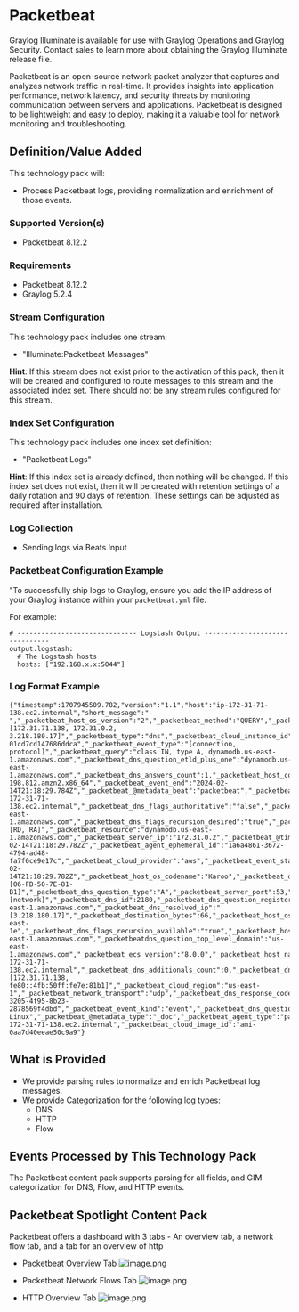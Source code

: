 # Packetbeat

Graylog Illuminate is available for use with Graylog Operations and Graylog Security. Contact sales to learn more about obtaining the Graylog Illuminate release file.

Packetbeat is an open-source network packet analyzer that captures and analyzes network traffic in real-time. It provides insights into application performance, network latency, and security threats by monitoring communication between servers and applications. Packetbeat is designed to be lightweight and easy to deploy, making it a valuable tool for network monitoring and troubleshooting.

## Definition/Value Added

This technology pack will:

- Process Packetbeat logs, providing normalization and enrichment of those events.

### Supported Version(s)

- Packetbeat 8.12.2

### Requirements

- Packetbeat 8.12.2
- Graylog 5.2.4

### Stream Configuration

This technology pack includes one stream:

- "Illuminate:Packetbeat Messages"

**Hint**: If this stream does not exist prior to the activation of this pack, then it will be created and configured to route messages to this stream and the associated index set. There should not be any stream rules configured for this stream.

### Index Set Configuration

This technology pack includes one index set definition:

- "Packetbeat Logs"

**Hint**: If this index set is already defined, then nothing will be changed. If this index set does not exist, then it will be created with retention settings of a daily rotation and 90 days of retention. These settings can be adjusted as required after installation.

### Log Collection

- Sending logs via Beats Input

### Packetbeat Configuration Example

"To successfully ship logs to Graylog, ensure you add the IP address of your Graylog instance within your `packetbeat.yml` file. 

For example:
```
# ------------------------------ Logstash Output -------------------------------
output.logstash:
  # The Logstash hosts
  hosts: ["192.168.x.x:5044"]
```

### Log Format Example
```
{"timestamp":1707945509.782,"version":"1.1","host":"ip-172-31-71-138.ec2.internal","short_message":"-","_packetbeat_host_os_version":"2","_packetbeat_method":"QUERY","_packetbeat_related_ip":"[172.31.71.138, 172.31.0.2, 3.218.180.17]","_packetbeat_type":"dns","_packetbeat_cloud_instance_id":"i-01cd7cd147686ddca","_packetbeat_event_type":"[connection, protocol]","_packetbeat_query":"class IN, type A, dynamodb.us-east-1.amazonaws.com","_packetbeat_dns_question_etld_plus_one":"dynamodb.us-east-1.amazonaws.com","_packetbeat_dns_answers_count":1,"_packetbeat_host_containerized":"false","_packetbeat_dns_flags_authentic_data":"false","_packetbeat_destination_ip":"172.31.0.2","_packetbeat_dns_flags_truncated_response":"false","_packetbeat_host_os_kernel":"5.10.209-198.812.amzn2.x86_64","_packetbeat_event_end":"2024-02-14T21:18:29.784Z","_packetbeat_@metadata_beat":"packetbeat","_packetbeat_agent_name":"ip-172-31-71-138.ec2.internal","_packetbeat_dns_flags_authoritative":"false","_packetbeat_status":"OK","_packetbeat_agent_version":"8.12.1","_packetbeat_dns_answers_0_name":"dynamodb.us-east-1.amazonaws.com","_packetbeat_dns_flags_recursion_desired":"true","_packetbeat_network_type":"ipv4","_packetbeat_dns_authorities_count":0,"_packetbeat_dn_header_flags":"[RD, RA]","_packetbeat_resource":"dynamodb.us-east-1.amazonaws.com","_packetbeat_server_ip":"172.31.0.2","_packetbeat_@timestamp":"2024-02-14T21:18:29.782Z","_packetbeat_agent_ephemeral_id":"1a6a4861-3672-4794-ad48-fa7f6ce9e17c","_packetbeat_cloud_provider":"aws","_packetbeat_event_start":"2024-02-14T21:18:29.782Z","_packetbeat_host_os_codename":"Karoo","_packetbeat_dns_answers_0_ttl":"4","_packetbeat_host_mac":"[06-FB-50-7E-81-B1]","_packetbeat_dns_question_type":"A","_packetbeat_server_port":53,"_packetbeat_destination_port":53,"_packetbeat_client_bytes":50,"_packetbeat_event_category":"[network]","_packetbeat_dns_id":2180,"_packetbeat_dns_question_registered_domain":"dynamodb.us-east-1.amazonaws.com","_packetbeat_dns_resolved_ip":"[3.218.180.17]","_packetbeat_destination_bytes":66,"_packetbeat_host_os_platform":"amzn","_packetbeat_network_community_id":"1:n2oEH592UySL71Gm21GwZS2Jiwo=","_packetbeat_network_bytes":116,"_packetbeat_dns_answers_0_data":"3.218.180.17","_packetbeat_source_ip":"172.31.71.138","_packetbeat_cloud_availability_zone":"us-east-1e","_packetbeat_dns_flags_recursion_available":"true","_packetbeat_host_os_type":"linux","_packetbeat_dns_question_name":"dynamodb.us-east-1.amazonaws.com","_packetbeatdns_question_top_level_domain":"us-east-1.amazonaws.com","_packetbeat_ecs_version":"8.0.0","_packetbeat_host_name":"ip-172-31-71-138.ec2.internal","_packetbeat_dns_additionals_count":0,"_packetbeat_dns_answers_0_type":"A","_packetbeat_network_direction":"egress","_packetbeat_cloud_machine_type":"t2.micro","_packetbeat_host_ip":"[172.31.71.138, fe80::4fb:50ff:fe7e:81b1]","_packetbeat_cloud_region":"us-east-1","_packetbeat_network_transport":"udp","_packetbeat_dns_response_code":"NOERROR","_packetbeat_client_ip":"172.31.71.138","_packetbeat_cloud_account_id":"335344888946","_packetbeat_agent_id":"0d245eab-3205-4f95-8b23-2878569f4dbd","_packetbeat_event_kind":"event","_packetbeat_dns_question_class":"IN","_packetbeat_dns_answers_0_class":"IN","_packetbeat_host_id":"0e7b0d07010a489ba9e1a74d38cc23de","_packetbeat_source_port":46704,"_packetbeat_client_port":46704,"_packetbeat_dns_type":"answer","_packetbeat_source_bytes":50,"_packetbeat_dns_op_code":"QUERY","_packetbeat_server_bytes":66,"_packetbeat_host_architecture":"x86_64","_packetbeat_network_protocol":"dns","_packetbeat_dns_flags_checking_disabled":"false","_packetbeat_host_os_name":"Amazon Linux","_packetbeat_@metadata_type":"_doc","_packetbeat_agent_type":"packetbeat","_packetbeat_cloud_service_name":"EC2","_packetbeat_event_dataset":"dns","_packetbeat_event_duration":1717000,"_packetbeat_host_os_family":"redhat","_packetbeat_@metadata_version":"8.12.1","_packetbeat_host_hostname":"ip-172-31-71-138.ec2.internal","_packetbeat_cloud_image_id":"ami-0aa7d40eeae50c9a9"}
```
## What is Provided

- We provide parsing rules to normalize and enrich Packetbeat log messages.
- We provide Categorization for the following log types:
    - DNS
    - HTTP
    - Flow

## Events Processed by This Technology Pack

The Packetbeat content pack supports parsing for all fields, and GIM categorization for DNS, Flow, and HTTP events.

## Packetbeat Spotlight Content Pack

Packetbeat offers a dashboard with 3 tabs - An overview tab, a network flow tab, and a tab for an overview of http

- Packetbeat Overview Tab
![image.png](packetbeat_overview_tab.png)

- Packetbeat Network Flows Tab
![image.png](network_flow_tab.png)

- HTTP Overview Tab
![image.png](http_tab.png)


